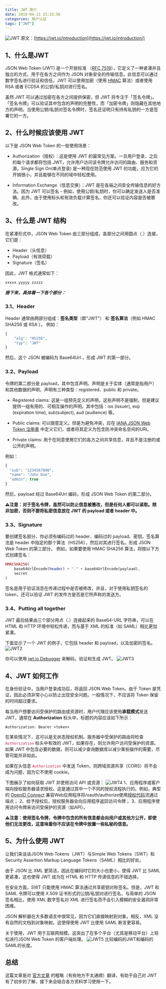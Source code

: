 ```yaml
---
title: JWT 简介
date: 2019-04-11 15:33:56
categories: 用户认证
tags: ["JWT"]
---
```

![JWT](/images/jwt.jpg)
原文：[https://jwt.io/introduction](https://jwt.io/introduction/)
<!--more-->
## 1、什么是JWT

JSON Web Token (JWT) 是一个开放标准 （[RFC 7519](https://tools.ietf.org/html/rfc7519)），它定义了一种紧凑并且独立的方式，用于在各方之间作为 JSON 对象安全的传输信息。此信息可以通过数字签名进行验证和信任。JWT 可以使用加密（使用 [HMAC](https://tools.ietf.org/html/rfc2104) 算法）或者使用 RSA 或者 ECDSA 的公钥/私钥对进行签名。

虽然 JWT 可以通过加密在各方之间提供保密，但 JWT 将专注于「签名令牌」。「签名令牌」可以验证其中包含的声明的完整性，而「加密令牌」则隐藏在其他地方的声明。当使用公钥/私钥对签名令牌时，签名还证明只有持有私钥的一方是签署它的一方。

## 2、什么时候应该使用 JWT

以下是 JSON Web Token 的一些使用场景：

+ Authorization（授权）：这是使用 JWT 的最常见方案。一旦用户登录，之后的每个请求都将包括 JWT，允许用户访问该令牌允许访问的路由、服务和资源。Single Sign On(单点登录) 是一种现在防范使用 JWT 的功能，应为它的开销很小，并且能够在不同的域中轻松使用。

+ Information Exchange（信息交换）：JWT 是在各端之间安全传输信息的好方法。因为 JWT 可以签名 - 例如，使用公钥/私钥时，你可以确定发送人是否准确，此外，由于使用标头和有效负载计算签名，你还可以验证内容是否被篡改。

## 3、什么是 JWT 结构

在紧凑形式中，JSON Web Token 由三部分组成，各部分之间用圆点（.）连接，它们是：

+ Header（头信息）
+ Payload（有效荷载）
+ Signature（签名）

因此，JWT 格式通常如下：

```php
xxxxx.yyyyy.zzzzz
```

***接下来，具体看一下各个部分：***

### 3.1、Header
Header 通常由两部分组成：**签名类型**（即“JWT”） 和 **签名算法**（例如 HMAC SHA256 或 RSA ）。
例如：

```php
{
    "alg": "HS256",
    "typ": "JWT"
}
```

然后，这个 JSON 被编码为 Base64Url ，形成 JWT 的第一部分。

### 3.2、Payload

令牌的第二部分是 payload，其中包含声明。声明是关于实体（通常是指用户）和其他数据的声明，声明有三种类型：registered、public 和 private。

+ Registered claims: 这是一组预先定义的声明，这些声明不是强制，但是建议提供一组有用的、可相互操作的声明。其中包括：iss (issuer), exp (expiration time), sub(subject), aud (audience) 等。

+ Public claims: 可以随意定义。但是为避免冲突，应在 [IANA JSON Web Token 注册表](https://www.iana.org/assignments/jwt/jwt.xhtml) 中定义它们，或者将其定义为包含防冲突命名空间的URI。

+ Private claims: 用于在同意使用它们的各方之间共享信息，并且不是注册的或公开的声明。

例如：

```php
{
  "sub": "1234567890",
  "name": "John Doe",
  "admin": true
}
```

然后，payload 经过 Base64Url 编码，形成 JSON Web Token 的第二部分。

**⚠️注意：对于签名令牌，虽然可以防止信息被篡改，但是任何人都可以读取。除非加密，否则不要将私密信息放在 JWT 的 payload 或者 header 中。**

### 3.3、Signature

要创建签名部分，你必须有编码过的 header、编码过的 payload、密钥，签名算法是 header 中指定的那个算法（HS256），然后对其进行签名。形成 JSON Web Token 的第三部分。
例如，如果要使用 HMAC SHA256 算法，将按以下方式创建签名：

```php
HMACSHA256(
    base64UrlEncode(header) + "." + base64UrlEncode(payload), 
    secret
)
```

签名是用于验证消息在传递过程中是否被修改，并且，对于使用私钥签名的 token，还可以验证 JWT 的发件方是否是它所声称的发送方。

### 3.4、Putting all together

JWT 最后结果由三个部分用点（.）连接起来的 Base64-URL 字符串，可以在 HTML 和 HTTP 环境中轻松传递，而与基于 XML 的标准（如 SAML）相比更加紧凑。

下面显示了一个 JWT 的例子，它包括 header 和 payload，以及加密的签名。
![JWT2](/images/jwt2.png)

你可以使用 [jwt.io Debugger](http://jwt.io/) 来解码，验证和生成 JWT。
![JWT3](/images/jwt3.png)

## 4、JWT 如何工作
在身份验证中，当用户登录成功后，将返回 JSON Web Token。由于 Token 是凭证，因此必须非常小心以防止出现安全问题。一般情况下，不应该将 Token 保留的时间超过要求。

每当用户想要访问受保护的路由或资源时，用户代理应该使用**承载模式**发送 JWT，通常在 **Authorization** 标头中，标题的内容应该如下所示：

    Authorization: Bearer <token>

在某些情况下，这可以是无状态授权机制。服务器中受保护的路由将检查 <code style="color:#c7254e">Authorization</code> 标头中有效的 JWT，如果存在，则允许用户访问受保护的资源。如果 JWT 中包含必要的数据，则可以减少查询数据库以减少某些操作的需要，尽管可能并非如此。

如果在头信息 <code style="color:#c7254e">Authorization</code> 中发送 Token，则跨域资源共享（CORS）将不会成为问题，因为它不使用 cookie。

下图展示了如何获取 JWT 并使用访问 API 或资源：
![JWT4](/images/jwt4.png)
1、应用程序或客户端向授权服务器请求授权。这是通过其中一个不同的授权流程执行的。例如，典型的 [OpenID Connect](http://openid.net/connect/) 兼容Web应用程序将/oauth/authorize使用[授权代码](http://openid.net/specs/openid-connect-core-1_0.html#CodeFlowAuth)流通过端点；
2、给予授权后，授权服务器会向应用程序返回访问令牌；
3、应用程序使用访问令牌来访问受保护的资源（如API）。

**⚠️注意：使用签名令牌，令牌中包含的所有信息都会向用户或其他方公开，即使他们无法更改，这意味着你不应该在令牌中放置一些私秘的信息。**


## 5、为什么使用 JWT
让我们来谈谈JSON Web Tokens（JWT）与Simple Web Tokens（SWT）和Security Assertion Markup Language Tokens（SAML）相比的好处。

由于 JSON 比 XML 更简洁，因此在编码时它的大小也更小，使得 JWT 比 SAML 更紧凑，这也使得 JWT 成为在 HTML 和 HTTP 传递信息的不错选择。

在安全方面，SWT 只能使用 HMAC 算法通过共享密钥对称签名。但是，JWT 和 SAML 令牌可以使用 X.509 证书形式的公钥/私钥对进行签名，与简单的 JSON 签名相比，使用 XML 数字签名对 XML 进行签名而不会引入模糊的安全漏洞非常困难。

JSON 解析器在大多数语言中很常见，因为它们直接映射到对象。相反，XML 没有自然的文档到对象映射。这使得使用 JWT 比使用 SAML 断言更容易。

关于使用，JWT 用于互联网规模。这突出了在多个平台（尤其是移动平台）上轻松进行JSON Web Token 的客户端处理。
![JWT5](/images/jwt5.png)
比较编码的JWT和编码的SAML的长度。

## 总结
这篇文章是对 [官方文章](https://jwt.io/introduction) 的粗略（有些地方不太通顺）翻译，有助于自己对 JWT 有了初步的了解，接下来会结合各方资料学习使用一下。